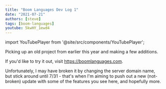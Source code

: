 ```yaml
---
title: "Boom Languages Dev Log 1"
date: "2021-07-21"
authors: [steve]
tags: [boom-languages]
youtube: 5kwHY_1ewd4
---
```


import YouTubePlayer from '@site/src/components/YouTubePlayer';

<YouTubePlayer youtubeLink={frontmatter.youtube} />

Picking up an old project from earlier this year and making a few additions.

If you'd like to try it out, visit https://boomlanguages.com.

Unfortunately, I may have broken it by changing the server domain name, but stick around until 7/31 - that's when I'm aiming to push out a new (not-broken) update with some of the features you see here, and hopefully more.